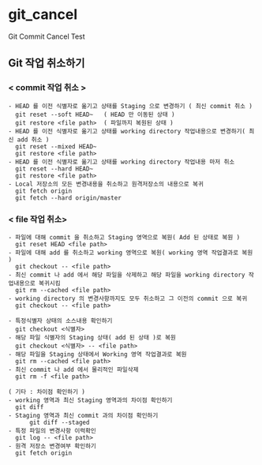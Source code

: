 # git_cancel
Git Commit Cancel Test

##  Git 작업 취소하기
###	< commit 작업 취소 >
	- HEAD 를 이전 식별자로 옮기고 상태를 Staging 으로 변경하기 ( 최신 commit 취소 )
	  git reset --soft HEAD~   ( HEAD 만 이동된 상태 )
	  git restore <file path>  ( 파일까지 복원된 상태 )
	- HEAD 를 이전 식별자로 옮기고 상태를 working directory 작업내용으로 변경하기( 최신 add 취소 )
	  git reset --mixed HEAD~
	  git restore <file path>
	- HEAD 를 이전 식별자로 옮기고 상태를 working directory 작업내용 마저 취소
	  git reset --hard HEAD~
	  git restore <file path>
	- Local 저장소의 모든 변경내용을 취소하고 원격저장소의 내용으로 복귀
	  git fetch origin
	  git fetch --hard origin/master
	
###	< file 작업 취소>
	- 파일에 대해 commit 을 취소하고 Staging 영역으로 복원( Add 된 상태로 복원 )
	  git reset HEAD <file path>
	- 파일에 대해 add 를 취소하고 working 영역으로 복원( working 영역 작업결과로 복원 )
	  git checkout -- <file path>
	- 최신 commit 나 add 에서 해당 파일을 삭제하고 해당 파일을 working directory 작업내용으로 복귀시킴
	  git rm --cached <file path>
	- working directory 의 변경사항까지도 모두 취소하고 그 이전의 commit 으로 복귀
	  git checkout -- <file path>

	- 특정식별자 상태의 소스내용 확인하기
	  git checkout <식별자>
	- 해당 파일 식별자의 Staging 상태( add 된 상태 )로 복원
	  git checkout <식별자> -- <file path>
	- 해당 파일을 Staging 상태에서 Working 영역 작업결과로 복원 
	  git rm --cached <file path>  
	- 최신 commit 나 add 에서 물리적인 파일삭제
	  git rm -f <file path>		  
	  
	( 기타 : 차이점 확인하기 )
	- working 영역과 최신 Staging 영역과의 차이점 확인하기
	  git diff
	- Staging 영역과 최신 commit 과의 차이점 확인하기
     	  git diff --staged	
	- 특정 파일의 변경사항 이력확인
	  git log -- <file path>
	- 원격 저장소 변경여부 확인하기
	  git fetch origin
